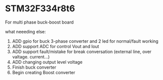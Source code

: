 # STM32F334r8t6
For multi phase buck-boost board

what neeeding else:
1. ADD gpio for buck 3-phase converter and 2 led for normal/fault working
2. ADD support ADC for control Vout and Iout
3. ADD support fault/mistake for break conversation (external line, over valtage. current...)
4. ADD changing output level voltage
5. Finish buck converter
6. Begin creating Boost converter
